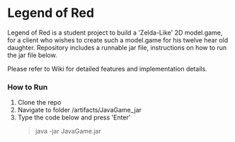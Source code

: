 # **Legend of Red**

Legend of Red is a student project to build a 'Zelda-Like' 2D model.game, for a client who wishes to create such a model.game for his twelve hear old daughter. Repository includes a runnable jar file, instructions on how to run the jar file below.

Please refer to Wiki for detailed features and implementation details. 

### **How to Run**
1) Clone the repo
2) Navigate to folder /artifacts/JavaGame_jar
3) Type the code below and press 'Enter'
    > java -jar JavaGame.jar
